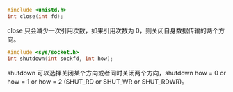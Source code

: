 ```c
#include <unistd.h>
int close(int fd);
```

close 只会减少一次引用次数，如果引用次数为 0，则关闭自身数据传输的两个方向。

```c
#include <sys/socket.h>
int shutdown(int sockfd, int how);
```

shutdown 可以选择关闭某个方向或者同时关闭两个方向，shutdown how = 0 or how = 1 or how = 2 (SHUT_RD or SHUT_WR or SHUT_RDWR)。
